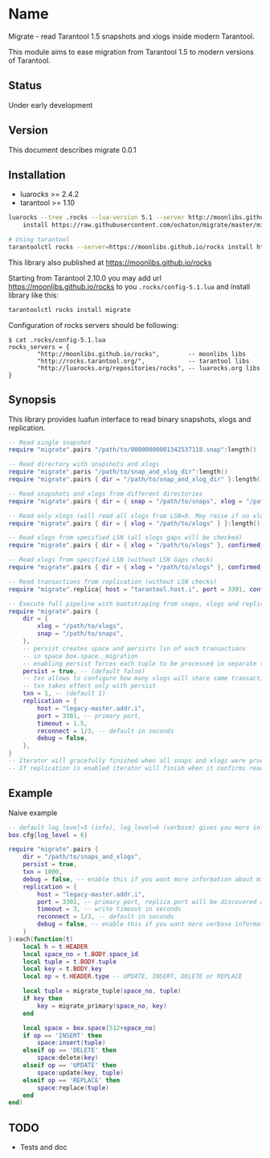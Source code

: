 # Name
Migrate - read Tarantool 1.5 snapshots and xlogs inside modern Tarantool.

This module aims to ease migration from Tarantool 1.5 to modern versions of Tarantool.

## Status

Under early development

## Version

This document describes migrate 0.0.1

## Installation
* luarocks >= 2.4.2
* tarantool >= 1.10

```bash
luarocks --tree .rocks --lua-version 5.1 --server http://moonlibs.github.io/rocks \
	install https://raw.githubusercontent.com/ochaton/migrate/master/migrate-scm-1.rockspec

# Using tarantool
tarantoolctl rocks --server=https://moonlibs.github.io/rocks install https://github.com/ochaton/migrate/releases/download/0.1.0/migrate-0.1.0-1.src.rock
```

This library also published at https://moonlibs.github.io/rocks

Starting from Tarantool 2.10.0 you may add url https://moonlibs.github.io/rocks to you `.rocks/config-5.1.lua` and install library like this:

```bash
tarantoolctl rocks install migrate
```

Configuration of rocks servers should be following:
```
$ cat .rocks/config-5.1.lua
rocks_servers = {
        "http://moonlibs.github.io/rocks",        -- moonlibs libs
        "http://rocks.tarantool.org/",            -- tarantool libs
        "http://luarocks.org/repositories/rocks", -- luarocks.org libs
}
```

## Synopsis

This library provides luafun interface to read binary snapshots, xlogs and replication.

```lua
-- Read single snapshot
require "migrate".pairs "/path/to/00000000001342537118.snap":length()

-- Read directory with snapshots and xlogs
require "migrate".paris "/path/to/snap_and_xlog_dir":length()
require "migrate".pairs { dir = "/path/to/snap_and_xlog_dir" }:length()

-- Read snapshots and xlogs from different directories
require "migrate".pairs { dir = { snap = "/path/to/snaps", xlog = "/path/to/xlogs" } }:length()

-- Read only xlogs (will read all xlogs from LSN=0. May raise if no xlog found)
require "migrate".pairs { dir = { xlog = "/path/to/xlogs" } }:length()

-- Read xlogs from specified LSN (all xlogs gaps will be checked)
require "migrate".pairs { dir = { xlog = "/path/to/xlogs" }, confirmed_lsn = 10 }:length()

-- Read xlogs from specified LSN (without LSN Gaps check)
require "migrate".pairs { dir = { xlog = "/path/to/xlogs" }, confirmed_lsn = 10, checklsn = false }:length()

-- Read transactions from replication (without LSN checks)
require "migrate".replica{ host = "tarantool.host.i", port = 3301, confirmed_lsn = 0 }:take(100):each(require'log'.info)

-- Execute full pipeline with bootstraping from snaps, xlogs and replication
require "migrate".pairs {
	dir = {
		xlog = "/path/to/xlogs",
		snap = "/path/to/snaps",
	},
	-- persist creates space and persists lsn of each transactions
	-- in space box.space._migration
	-- enabling persist forces each tuple to be processed in separate transaction
	persist = true, -- (default false)
	-- txn allows to configure how many xlogs will share same transaction
	-- txn takes effect only with persist
	txn = 1, -- (default 1)
	replication = {
		host = "legacy-master.addr.i",
		port = 3301, -- primary port,
		timeout = 1.5,
		reconnect = 1/3, -- default in seconds
		debug = false,
	},
}
-- Iterator will gracefully finished when all snaps and xlogs were processed.
-- If replication is enabled iterator will finish when it confirms read_only master's lsn.
```

## Example
Naive example

```lua
-- default log_level=5 (info), log_level=6 (verbose) gives you more information about migration process
box.cfg{log_level = 6}

require "migrate".pairs {
	dir = "/path/to/snaps_and_xlogs",
	persist = true,
	txn = 1000,
	debug = false, -- enable this if you want more information about migration process
	replication = {
		host = "legacy-master.addr.i",
		port = 3301, -- primary port, replica port will be discovered automatically
		timeout = 3, -- write timeout in seconds
		reconnect = 1/3, -- default in seconds
		debug = false, -- enable this if you want more verbose information about replication
	}
}:each(function(t)
	local h = t.HEADER
	local space_no = t.BODY.space_id
	local tuple = t.BODY.tuple
	local key = t.BODY.key
	local op = t.HEADER.type -- UPDATE, INSERT, DELETE or REPLACE

	local tuple = migrate_tuple(space_no, tuple)
	if key then
		key = migrate_primary(space_no, key)
	end

	local space = box.space[512+space_no]
	if op == 'INSERT' then
		space:insert(tuple)
	elseif op == 'DELETE' then
		space:delete(key)
	elseif op == 'UPDATE' then
		space:update(key, tuple)
	elseif op == 'REPLACE' then
		space:replace(tuple)
	end
end)
```

## TODO
* Tests and doc
